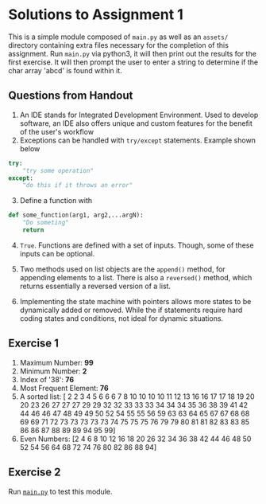 # Solutions to Assignment 1
This is a simple module composed of ```main.py``` as well as an ```assets/``` directory containing extra 
files necessary for the completion of this assignment.
Run ```main.py``` via python3, it will then print out the results for the first exercise.
It will then prompt the user to enter a string to determine if the char array 'abcd' is found within it.


## Questions from Handout
1. An IDE stands for Integrated Development Environment. 
Used to develop software, an IDE also offers unique and custom features for the benefit of the user's workflow
2. Exceptions can be handled with ```try/except``` statements. Example shown below
```python
try:
    "try some operation"
except: 
    "do this if it throws an error"
```

3. Define a function with
```python
def some_function(arg1, arg2,...argN):
    "Do someting"
    return
```

4. ```True```. Functions are defined with a set of inputs. Though, some of these inputs can be optional.

5. Two methods used on list objects are the ```append()``` method, for appending elements to a list.
There is also a ```reversed()``` method, which returns essentially a reversed version of a list.

6. Implementing the state machine with pointers allows more states to be dynamically added or removed.
While the if statements require hard coding states and conditions, not ideal for dynamic situations.


## Exercise 1
1. Maximum Number: **99**
2. Minimum Number: **2**
3. Index of '38': **76**
4. Most Frequent Element: **76**
5. A sorted list: [ 2  2  3  4  5  6  6  6  7  8 10 10 10 10 11 12 13 16 16 17 17 18 19
20 20 23 26 27 27 27 29 29 32 32 33 33 33 34 34 34 35 36 38 39 41 42 44 46 46 47 48 49 49 
50 52 54 55 55 56 59 63 63 64 65 67 67 68 68 69 69 71 72 73 73 73 73 73 74 75 75 75 76 79 
79 80 81 81 82 83 83 85 86 86 87 88 89 89 94 95 99]
6. Even Numbers: [2 4 6 8 10 12 16 18 20 26 32 34 36 38 42 44 46 48 50 52 54 56 64 68 72 74 76 80 82 86 88 94]

## Exercise 2
Run [```main.py```](main.py) to test this module. 